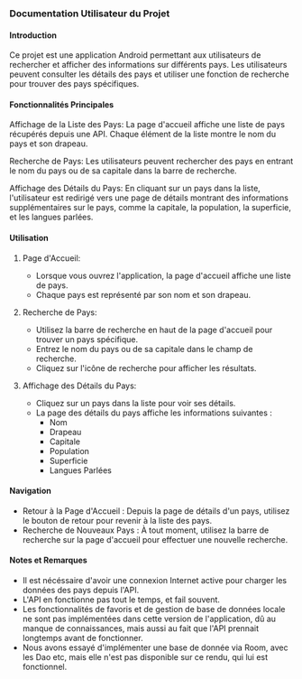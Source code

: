 ### Documentation Utilisateur du Projet

#### Introduction

Ce projet est une application Android permettant aux utilisateurs de rechercher et afficher des informations sur différents pays. Les utilisateurs peuvent consulter les détails des pays et utiliser une fonction de recherche pour trouver des pays spécifiques.

#### Fonctionnalités Principales

Affichage de la Liste des Pays: La page d'accueil affiche une liste de pays récupérés depuis une API. Chaque élément de la liste montre le nom du pays et son drapeau.

Recherche de Pays: Les utilisateurs peuvent rechercher des pays en entrant le nom du pays ou de sa capitale dans la barre de recherche.

Affichage des Détails du Pays: En cliquant sur un pays dans la liste, l'utilisateur est redirigé vers une page de détails montrant des informations supplémentaires sur le pays, comme la capitale, la population, la superficie, et les langues parlées.


#### Utilisation

1. Page d'Accueil:
    - Lorsque vous ouvrez l'application, la page d'accueil affiche une liste de pays.
    - Chaque pays est représenté par son nom et son drapeau.

2. Recherche de Pays:
    - Utilisez la barre de recherche en haut de la page d'accueil pour trouver un pays spécifique.
    - Entrez le nom du pays ou de sa capitale dans le champ de recherche.
    - Cliquez sur l'icône de recherche pour afficher les résultats.

3. Affichage des Détails du Pays:
    - Cliquez sur un pays dans la liste pour voir ses détails.
    - La page des détails du pays affiche les informations suivantes :
        - Nom
        - Drapeau
        - Capitale
        - Population
        - Superficie
        - Langues Parlées

#### Navigation

- Retour à la Page d'Accueil : Depuis la page de détails d'un pays, utilisez le bouton de retour pour revenir à la liste des pays.
- Recherche de Nouveaux Pays : À tout moment, utilisez la barre de recherche sur la page d'accueil pour effectuer une nouvelle recherche.

#### Notes et Remarques

- Il est nécéssaire d'avoir une connexion Internet active pour charger les données des pays depuis l'API.
- L'API en fonctionne pas tout le temps, et fail souvent.
- Les fonctionnalités de favoris et de gestion de base de données locale ne sont pas implémentées dans cette version de l'application, dû au manque de connaissances, mais aussi au fait que l'API prennait longtemps avant de fonctionner.
- Nous avons essayé d'implémenter une base de donnée via Room, avec les Dao etc, mais elle n'est pas disponible sur ce rendu, qui lui est fonctionnel.
